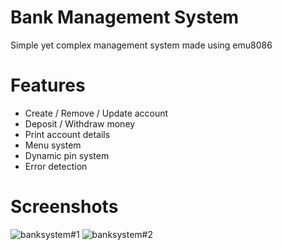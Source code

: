 # Bank Management System

Simple yet complex management system made using emu8086

# Features

- Create / Remove / Update account
- Deposit / Withdraw money
- Print account details
- Menu system
- Dynamic pin system
- Error detection 

# Screenshots
![banksystem#1](https://user-images.githubusercontent.com/70785015/106702444-303de180-660a-11eb-9552-eed07cf73564.PNG)
![banksystem#2](https://user-images.githubusercontent.com/70785015/106702440-2f0cb480-660a-11eb-8bc9-d25503ffc9e2.PNG)

